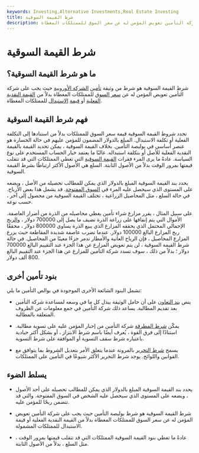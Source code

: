 ```yaml
---
keywords: Investing,Alternative Investments,Real Estate Investing
title: شرط القيمة السوقية
description: شرط القيمة السوقية هو شرط بوليصة التأمين حيث يجب على شركة التأمين تعويض المؤمن له عن سعر السوق للممتلكات المغطاة.
---
```


# شرط القيمة السوقية
## ما هو شرط القيمة السوقية؟

شرط القيمة السوقية هو شرط من وثيقة [تأمين](/insurance) [الشركة الأوروبية](/insurance) حيث يجب على شركة التأمين تعويض المؤمن له عن [سعر السوق](/market-price) للممتلكات المغطاة بدلاً من [القيمة النقدية الفعلية](/actual-cash-value) أو [قيمة](/replacementcost) [الاستبدال](/replacementcost) للممتلكات المغطاة.

## فهم شرط القيمة السوقية

تحدد شروط القيمة السوقية قيمة سعر السوق للممتلكات بدلاً من استنادها إلى التكلفة الفعلية أو تكلفة الاستبدال. المبلغ بالدولار المضمون للمؤمن عليهم في حالة الخسارة هو عنصر أساسي في بوليصة التأمين. بخلاف القيمة السوقية ، يمكن تحديد القيمة بالقيمة النقدية الفعلية للأصل أو بتكلفة استبداله. غالبًا ما يعتمد خيار الحساب المستخدم على نوع السياسة. عادةً ما يرى المرء فقرات [القيمة السوقية](/marketvalue) التي تغطي الممتلكات التي قد تتقلب قيمتها بمرور الوقت بدلاً من الأصول الثابتة. السلع هي الأصول الأكثر ارتباطًا بشرط القيمة السوقية.

يحدد بند القيمة السوقية المبلغ بالدولار الذي يمكن للمطالب تحصيله من الأصل ، ويضعه على المستوى الذي سيحصل عليه المرء في [السوق المفتوحة](/open-market). قد يشمل هذا بعض الأرباح. في حالة السلع ، مثل المحاصيل الزراعية ، تختلف القيمة السوقية من محصول إلى آخر ، حسب نوعه.

على سبيل المثال ، يقرر مزارع شراء تأمين يغطي محاصيله من الذرة من أضرار العاصفة. الأموال التي يتم إنفاقها على زراعة الذرة تضيف ما يصل إلى 700000 دولار ، [والربح](/profit) الإجمالي المحتمل الذي يحققه المزارع الذي يبيع الذرة يساوي 800000 دولار ، محققًا ربح المزارع البالغ 100000 دولار. عندما تضرب عاصفة شديدة المقاطعة حيث يزرع المزارع المحاصيل ، فإن الرياح العاتية والأمطار تدمر جزءًا معينًا من المحاصيل. في حالة شرط القيمة السوقية ، لن يتم تعويض المزارع عن هذا الجزء عند التقييم البالغ 700000 دولار ؛ بدلاً من ذلك ، سوف تسدد شركة التأمين للمزارع عن هذا الجزء عند التقييم البالغ 800 ألف دولار.

## بنود تأمين أخرى

تشمل البنود الشائعة الأخرى الموجودة في بوالص التأمين ما يلي:

- ينص [بند التعاون](/cooperation-clause) على أن حامل الوثيقة يبذل كل ما في وسعه لمساعدة شركة التأمين بعد تقديم المطالبة. يساعد ذلك شركة التأمين في جمع معلومات عن الظروف المتعلقة بالمطالبة.

- يمكّن [شرط المطرقة](/hammer-clause) شركة التأمين من إجبار المؤمن عليه على تسوية مطالبة. استنادًا إلى فرق القوة ، يُعرف أيضًا باسم شرط الابتزاز ، أو بشكل أكثر حيادية باعتباره شرط سقف التسوية أو الموافقة على شرط التسوية.

- يسمح [شرط التحرير](/liberalization-clause) بالمرونة عندما يتعلق الأمر بتعديل الشروط بما يتوافق مع القوانين واللوائح. يوجد شرط التحرير الأكثر شيوعًا في التأمين على الممتلكات.

## يسلط الضوء

- يحدد بند القيمة السوقية المبلغ بالدولار الذي يمكن للمطالب تحصيله على أحد الأصول ، ويضعه على المستوى الذي سيحصل عليه الشخص في السوق المفتوحة. والتي قد تتضمن ربحًا للمؤمن عليه.

- شرط القيمة السوقية هو شرط بوليصة التأمين حيث يجب على شركة التأمين تعويض المؤمن له عن سعر السوق للممتلكات المغطاة بدلاً من القيمة النقدية الفعلية أو قيمة الاستبدال للممتلكات المشمولة.

- عادةً ما تغطي بنود القيمة السوقية الممتلكات التي قد تتقلب قيمتها بمرور الوقت ، مثل السلع ، بدلاً من الأصول الثابتة.

